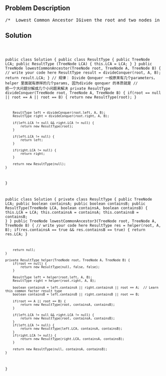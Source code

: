 <!--
<style>
  body { font-family: Arial, sans-serif; }
  .container { max-width: 700px; margin: 0 auto; padding: 10px; }
  .comment-block { background-color: #f9f9f9; padding: 10px; border-left: 5px solid #ccc; overflow-wrap: break-word; white-space: pre-wrap; }
  .code-block { background-color: #f4f4f4; padding: 10px; border: 1px solid #ddd; overflow-wrap: break-word; white-space: pre-wrap; }
</style>
-->

<div class='container'>
<h2>Problem Description</h2>
<div class='comment-block'>
<pre>
/*  Lowest Common Ancestor IGiven the root and two nodes in a Binary Tree. Find the lowest commonancestor(LCA) of the two nodes.The lowest common ancestor is the node with largest depth which is theancestor of both nodes.ExampleFor the following binary tree:  4 / \3   7   / \  5   6LCA(3, 5) = 4LCA(5, 6) = 7LCA(6, 7) = 7*//** * Definition of TreeNode: * public class TreeNode { *     public int val; *     public TreeNode left, right; *     public TreeNode(int val) { *         this.val = val; *         this.left = this.right = null; *     } * } */    /**     * @param root: The root of the binary search tree.     * @param A and B: two nodes in a Binary.     * @return: Return the least common ancestor(LCA) of the two nodes.     *//* Lowest Common Ancestor IIIGiven the root and two nodes in a Binary Tree. Find the lowest commonancestor(LCA) of the two nodes.The lowest common ancestor is the node with largest depth which is theancestor of both nodes.Return null if LCA does not exist.Noticenode A or node B may not exist in tree.ExampleFor the following binary tree:  4 / \3   7   / \  5   6LCA(3, 5) = 4LCA(5, 6) = 7LCA(6, 7) = 7*//** * Definition of TreeNode: * public class TreeNode { *     public int val; *     public TreeNode left, right; *     public TreeNode(int val) { *         this.val = val; *         this.left = this.right = null; *     } * } */    /**     * @param root The root of the binary tree.     * @param A and B two nodes     * @return: Return the LCA of the two nodes.     */</pre>
</div>

<h2>Solution</h2>
<div class='code-block'>
<pre><code class='language-java'>

public class Solution { 
    public class ResultType {
        public TreeNode LCA;
        public ResultType (TreeNode LCA) {
            this.LCA = LCA;
        }
    }
    public TreeNode lowestCommonAncestor(TreeNode root, TreeNode A, TreeNode B) {
        // write your code here
        ResultType result = divideConquer(root, A, B);
        return result.LCA;
    }
     // 规律： Divide Qonquer 一般原来有几个parameters， helper 里面就有原样的几个params, 因为divide qonquer 的本质就是
   //         把一个大问题分解成几个小问题来解决
    private ResultType divideConquer(TreeNode root, TreeNode A, TreeNode B) {
        if(root == null || root == A || root == B) {
            return new ResultType(root);
        }
        
        ResultType left = divideConquer(root.left, A, B);
        ResultType right = divideConquer(root.right, A, B);
        
        if(left.LCA != null && right.LCA != null) {
            return new ResultType(root);
        }
        
        if(left.LCA != null) {
            return left;
        }
        
        if(right.LCA != null) {
            return right;
        }
        
        return new ResultType(null);
    }
}



public class Solution {
    private class ResultType {
        public TreeNode LCA;
        public boolean containsA;
        public boolean containsB;
        public ResultType(TreeNode LCA, boolean containsA, boolean containsB) {
            this.LCA = LCA;
            this.containsA = containsA;
            this.containsB = containsB;
        }
    }
    public TreeNode lowestCommonAncestor3(TreeNode root, TreeNode A, TreeNode B) {
        // write your code here
        ResultType res = helper(root, A, B);
        if(res.containsA == true && res.containsB == true) {
            return res.LCA;
        }
        
        return null;
    }
    
    private ResultType helper(TreeNode root, TreeNode A, TreeNode B) {
        if(root == null) {
            return new ResultType(null, false, false);
        }
        
        ResultType left = helper(root.left, A, B);
        ResultType right = helper(root.right, A, B);
        
        boolean containsA = left.containsA || right.containsA || root == A;  // Learn this common factor result type
        boolean containsB = left.containsB || right.containsB || root == B;
        
        if(root == A || root == B) {
            return new ResultType(root, containsA, containsB);
        }
        
        if(left.LCA != null && right.LCA != null) {
            return new ResultType(root, containsA, containsB);
        }
        if(left.LCA != null) {
            return new ResultType(left.LCA, containsA, containsB);
        }
        if(right.LCA != null) {
            return new ResultType(right.LCA, containsA, containsB);
        }
        
        return new ResultType(null, containsA, containsB);
    }
}
</code></pre>
</div>
</div>
